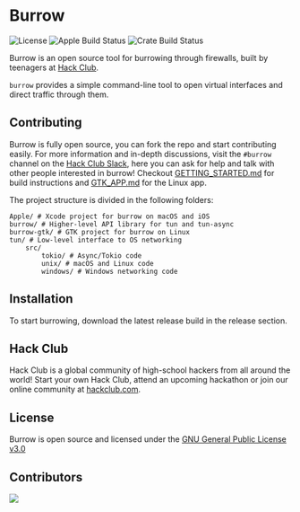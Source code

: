 # Burrow

![License](https://img.shields.io/github/license/hackclub/burrow) ![Apple Build Status](https://img.shields.io/github/actions/workflow/status/hackclub/burrow/build-apple.yml?branch=main&label=macos%2C%20ios&logo=Apple) ![Crate Build Status](https://img.shields.io/github/actions/workflow/status/hackclub/burrow/build-rust.yml?branch=main&label=crate&logo=Rust)

Burrow is an open source tool for burrowing through firewalls, built by teenagers at [Hack Club](https://hackclub.com/).

`burrow` provides a simple command-line tool to open virtual interfaces and direct traffic through them.

## Contributing

Burrow is fully open source, you can fork the repo and start contributing easily. For more information and in-depth discussions, visit the `#burrow` channel on the [Hack Club Slack](https://hackclub.com/slack/), here you can ask for help and talk with other people interested in burrow! Checkout [GETTING_STARTED.md](./docs/GETTING_STARTED.md) for build instructions and [GTK_APP.md](./docs/GTK_APP.md) for the Linux app.

The project structure is divided in the following folders: 

```
Apple/ # Xcode project for burrow on macOS and iOS
burrow/ # Higher-level API library for tun and tun-async
burrow-gtk/ # GTK project for burrow on Linux
tun/ # Low-level interface to OS networking
    src/
        tokio/ # Async/Tokio code
        unix/ # macOS and Linux code
        windows/ # Windows networking code
```

## Installation 

To start burrowing, download the latest release build in the release section. 

## Hack Club

Hack Club is a global community of high-school hackers from all around the world! Start your own Hack Club, attend an upcoming hackathon or join our online community at [hackclub.com](https://hackclub.com/).

## License 

Burrow is open source and licensed under the [GNU General Public License v3.0](./LICENSE.md)

## Contributors

<a href="https://github.com/hackclub/burrow/graphs/contributors">
  <img src="https://contrib.rocks/image?repo=hackclub/burrow" />
</a>
